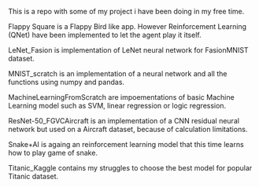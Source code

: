 This is a repo with some of my project i have been doing in my free time.

Flappy Square is a Flappy Bird like app. However Reinforcement Learning (QNet) have been implemented to let the agent play it itself.

LeNet_Fasion is implementation of LeNet neural network for FasionMNIST dataset.

MNIST_scratch is an implementation of a neural network and all the functions using numpy and pandas.

MachineLearningFromScratch are impoementations of basic Machine Learning model such as SVM, linear regression or logic regression.

ResNet-50_FGVCAircraft is an implementation of a CNN residual neural network but used on a Aircraft dataset, because of calculation limitations.

Snake+AI is againg an reinforcement learning model that this time learns how to play game of snake.

Titanic_Kaggle contains my struggles to choose the best model for popular Titanic dataset.

